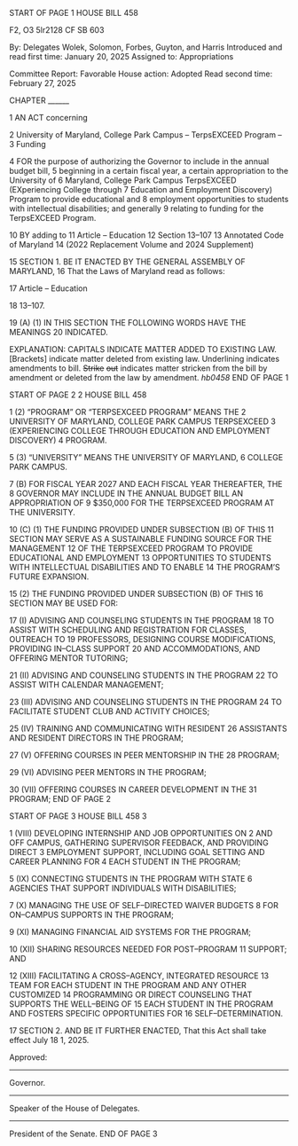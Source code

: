 START OF PAGE 1
HOUSE BILL 458

F2, O3 5lr2128
CF SB 603

By: Delegates Wolek, Solomon, Forbes, Guyton, and Harris
Introduced and read first time: January 20, 2025
Assigned to: Appropriations

Committee Report: Favorable
House action: Adopted
Read second time: February 27, 2025

CHAPTER ______

1 AN ACT concerning

2 University of Maryland, College Park Campus – TerpsEXCEED Program –
3 Funding

4 FOR the purpose of authorizing the Governor to include in the annual budget bill,
5 beginning in a certain fiscal year, a certain appropriation to the University of
6 Maryland, College Park Campus TerpsEXCEED (EXperiencing College through
7 Education and Employment Discovery) Program to provide educational and
8 employment opportunities to students with intellectual disabilities; and generally
9 relating to funding for the TerpsEXCEED Program.

10 BY adding to
11 Article – Education
12 Section 13–107
13 Annotated Code of Maryland
14 (2022 Replacement Volume and 2024 Supplement)

15 SECTION 1. BE IT ENACTED BY THE GENERAL ASSEMBLY OF MARYLAND,
16 That the Laws of Maryland read as follows:

17 Article – Education

18 13–107.

19 (A) (1) IN THIS SECTION THE FOLLOWING WORDS HAVE THE MEANINGS
20 INDICATED.

EXPLANATION: CAPITALS INDICATE MATTER ADDED TO EXISTING LAW.
[Brackets] indicate matter deleted from existing law.
Underlining indicates amendments to bill.
~~Strike~~ ~~out~~ indicates matter stricken from the bill by amendment or deleted from the law by
amendment. *hb0458*
END OF PAGE 1

START OF PAGE 2
2 HOUSE BILL 458

1 (2) “PROGRAM” OR “TERPSEXCEED PROGRAM” MEANS THE
2 UNIVERSITY OF MARYLAND, COLLEGE PARK CAMPUS TERPSEXCEED
3 (EXPERIENCING COLLEGE THROUGH EDUCATION AND EMPLOYMENT DISCOVERY)
4 PROGRAM.

5 (3) “UNIVERSITY” MEANS THE UNIVERSITY OF MARYLAND,
6 COLLEGE PARK CAMPUS.

7 (B) FOR FISCAL YEAR 2027 AND EACH FISCAL YEAR THEREAFTER, THE
8 GOVERNOR MAY INCLUDE IN THE ANNUAL BUDGET BILL AN APPROPRIATION OF
9 $350,000 FOR THE TERPSEXCEED PROGRAM AT THE UNIVERSITY.

10 (C) (1) THE FUNDING PROVIDED UNDER SUBSECTION (B) OF THIS
11 SECTION MAY SERVE AS A SUSTAINABLE FUNDING SOURCE FOR THE MANAGEMENT
12 OF THE TERPSEXCEED PROGRAM TO PROVIDE EDUCATIONAL AND EMPLOYMENT
13 OPPORTUNITIES TO STUDENTS WITH INTELLECTUAL DISABILITIES AND TO ENABLE
14 THE PROGRAM’S FUTURE EXPANSION.

15 (2) THE FUNDING PROVIDED UNDER SUBSECTION (B) OF THIS
16 SECTION MAY BE USED FOR:

17 (I) ADVISING AND COUNSELING STUDENTS IN THE PROGRAM
18 TO ASSIST WITH SCHEDULING AND REGISTRATION FOR CLASSES, OUTREACH TO
19 PROFESSORS, DESIGNING COURSE MODIFICATIONS, PROVIDING IN–CLASS SUPPORT
20 AND ACCOMMODATIONS, AND OFFERING MENTOR TUTORING;

21 (II) ADVISING AND COUNSELING STUDENTS IN THE PROGRAM
22 TO ASSIST WITH CALENDAR MANAGEMENT;

23 (III) ADVISING AND COUNSELING STUDENTS IN THE PROGRAM
24 TO FACILITATE STUDENT CLUB AND ACTIVITY CHOICES;

25 (IV) TRAINING AND COMMUNICATING WITH RESIDENT
26 ASSISTANTS AND RESIDENT DIRECTORS IN THE PROGRAM;

27 (V) OFFERING COURSES IN PEER MENTORSHIP IN THE
28 PROGRAM;

29 (VI) ADVISING PEER MENTORS IN THE PROGRAM;

30 (VII) OFFERING COURSES IN CAREER DEVELOPMENT IN THE
31 PROGRAM;
END OF PAGE 2

START OF PAGE 3
HOUSE BILL 458 3

1 (VIII) DEVELOPING INTERNSHIP AND JOB OPPORTUNITIES ON
2 AND OFF CAMPUS, GATHERING SUPERVISOR FEEDBACK, AND PROVIDING DIRECT
3 EMPLOYMENT SUPPORT, INCLUDING GOAL SETTING AND CAREER PLANNING FOR
4 EACH STUDENT IN THE PROGRAM;

5 (IX) CONNECTING STUDENTS IN THE PROGRAM WITH STATE
6 AGENCIES THAT SUPPORT INDIVIDUALS WITH DISABILITIES;

7 (X) MANAGING THE USE OF SELF–DIRECTED WAIVER BUDGETS
8 FOR ON–CAMPUS SUPPORTS IN THE PROGRAM;

9 (XI) MANAGING FINANCIAL AID SYSTEMS FOR THE PROGRAM;

10 (XII) SHARING RESOURCES NEEDED FOR POST–PROGRAM
11 SUPPORT; AND

12 (XIII) FACILITATING A CROSS–AGENCY, INTEGRATED RESOURCE
13 TEAM FOR EACH STUDENT IN THE PROGRAM AND ANY OTHER CUSTOMIZED
14 PROGRAMMING OR DIRECT COUNSELING THAT SUPPORTS THE WELL–BEING OF
15 EACH STUDENT IN THE PROGRAM AND FOSTERS SPECIFIC OPPORTUNITIES FOR
16 SELF–DETERMINATION.

17 SECTION 2. AND BE IT FURTHER ENACTED, That this Act shall take effect July
18 1, 2025.

Approved:

________________________________________________________________________________
Governor.

________________________________________________________________________________
Speaker of the House of Delegates.

________________________________________________________________________________
President of the Senate.
END OF PAGE 3